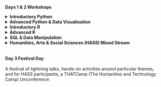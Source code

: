 <b>Days 1 & 2 Workshops</b></br>
<details>
  <summary><b>Introductory Python</b></summary>
  <br/>This beginners' workshop will introduce programming and data analysis with Python. We will cover basic concepts and tools, including program design, version control, data management, and task automation. You will learn to use JupyterLab, Git and Bash Shell. No previous knowledge required.<br/><br/>
</details>
<details>
  <summary><b>Advanced Python & Data Visualisation</b></summary>
  <br/>Day one of this workshop covers testing and continuous integration with Python. You will learn how to prevent, diagnose, and fix bugs in Python. We will cover simulations, test suites, and resources available for defensive programming. On day two, there are two options available: Stream A covers data visualisation for the web using D3. You will learn to present your data in an engaging and accessible way. Stream B covers data visualisation with python. You will learn how to use Dataframes in Python using the Pandas library (Data Manipulation) and how to visualise data in Python using the Seaborn and the Matplotlib libraries (Data Visualisation). We teach these researcher-focused training modules using Jupyter notebooks, which allow program code, results, visualisations and documentation to be blended seamlessly.
<br/><br/>
</details>
<details>
  <summary><b>Introductory R</b></summary>
  <br/>This beginners' workshop teaches data cleaning, management, analysis and visualisation using spreadsheets, OpenRefine and R programming language.  Authentic datasets will be used to demonstrate data management and analysis workflow. No previous knowledge required.<br/><br/>
</details>
<details>
  <summary><b>Advanced R</b></summary>
  <br/>This advanced workshop teaches useful programming concepts that will make writing R code more efficient, modular, and reusable, as well as packages for efficient data analysis. You will also learn how to use R to analyse geospatial data, and how to develop Shiny applications that allow users to run their own analyses on your data. Prerequisites: prior experience with R, a GitHub account and GitHub desktop client.<br/><br/>
</details>
<details>
  <summary><b>SQL & Data Manipulation</b></summary>
  <br/>This intermediate workshop teaches data manipulation using SQL and Python. Day one covers SQL and good database design. Day two teaches webscraping and transitioning from spreadsheets to databases. Prerequisite: prior experience with the bash shell and Python, a GitHub account and GitHub desktop client.<br/><br/>
</details>
<details>
  <summary><b>Humanities, Arts & Social Sciences (HASS) Mixed Stream</b></summary>
  <br/>This beginners' workshop introduces Alveo, the virtual lab for human communications sciences; Research Data Management; Jupyter notebook; AURIN, the Australian Urban Research Infrastructure Network; the Australian Data Archive; and Trove, a platform for cultural research in Australia. No previous knowledge required.<br/><br/>
</details>
</br></br><b>Day 3 Festival Day</b></br></br>
A festival of lightning talks, hands-on activities around particular themes, and for HASS participants, a THATCamp (The Humanities and Technology Camp) Unconference.
